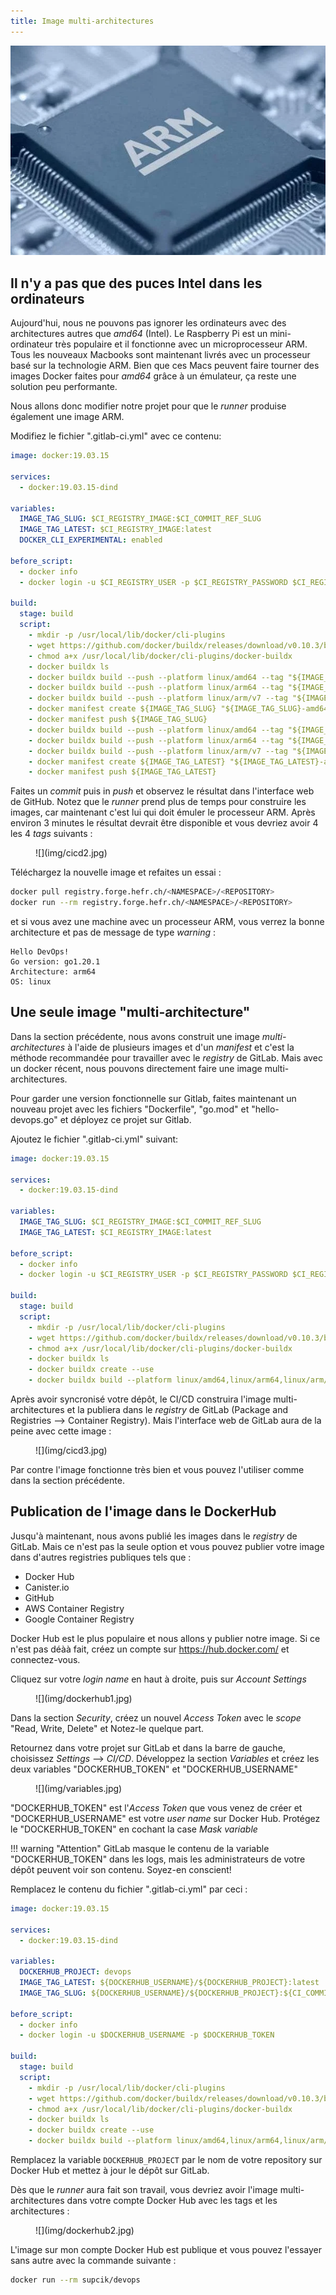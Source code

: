```yaml
---
title: Image multi-architectures
---
```


![](img/arm.webp)

## Il n'y a pas que des puces Intel dans les ordinateurs

Aujourd'hui, nous ne pouvons pas ignorer les ordinateurs avec des
architectures autres que _amd64_ (Intel). Le Raspberry Pi est
un mini-ordinateur très populaire et il fonctionne avec un microprocesseur
ARM. Tous les nouveaux Macbooks sont maintenant livrés avec un
processeur basé sur la technologie ARM. Bien que ces Macs peuvent
faire tourner des images Docker faites pour _amd64_ grâce à un
émulateur, ça reste une solution peu performante.

Nous allons donc modifier notre projet pour que le _runner_ produise
également une image ARM.

Modifiez le fichier ".gitlab-ci.yml" avec ce contenu:

``` yaml title=".gitlab-ci.yml"
image: docker:19.03.15

services:
  - docker:19.03.15-dind

variables:
  IMAGE_TAG_SLUG: $CI_REGISTRY_IMAGE:$CI_COMMIT_REF_SLUG
  IMAGE_TAG_LATEST: $CI_REGISTRY_IMAGE:latest
  DOCKER_CLI_EXPERIMENTAL: enabled

before_script:
  - docker info
  - docker login -u $CI_REGISTRY_USER -p $CI_REGISTRY_PASSWORD $CI_REGISTRY

build:
  stage: build
  script:
    - mkdir -p /usr/local/lib/docker/cli-plugins
    - wget https://github.com/docker/buildx/releases/download/v0.10.3/buildx-v0.10.3.linux-amd64 -O /usr/local/lib/docker/cli-plugins/docker-buildx
    - chmod a+x /usr/local/lib/docker/cli-plugins/docker-buildx
    - docker buildx ls
    - docker buildx build --push --platform linux/amd64 --tag "${IMAGE_TAG_SLUG}-amd64" .
    - docker buildx build --push --platform linux/arm64 --tag "${IMAGE_TAG_SLUG}-arm64" .
    - docker buildx build --push --platform linux/arm/v7 --tag "${IMAGE_TAG_SLUG}-armv7" .
    - docker manifest create ${IMAGE_TAG_SLUG} "${IMAGE_TAG_SLUG}-amd64" "${IMAGE_TAG_SLUG}-arm64" "${IMAGE_TAG_SLUG}-armv7"
    - docker manifest push ${IMAGE_TAG_SLUG}
    - docker buildx build --push --platform linux/amd64 --tag "${IMAGE_TAG_LATEST}-amd64" .
    - docker buildx build --push --platform linux/arm64 --tag "${IMAGE_TAG_LATEST}-arm64" .
    - docker buildx build --push --platform linux/arm/v7 --tag "${IMAGE_TAG_LATEST}-armv7" .
    - docker manifest create ${IMAGE_TAG_LATEST} "${IMAGE_TAG_LATEST}-amd64" "${IMAGE_TAG_LATEST}-arm64" "${IMAGE_TAG_LATEST}-armv7"
    - docker manifest push ${IMAGE_TAG_LATEST}
```

Faites un _commit_ puis in _push_ et observez le résultat dans l'interface web de GitHub. Notez que le _runner_
prend plus de temps pour construire les images, car maintenant c'est lui qui doit émuler le processeur ARM.
Après environ 3 minutes le résultat devrait être disponible et vous devriez avoir 4 les 4 _tags_ suivants :

<figure markdown>
![](img/cicd2.jpg)
</figure>

Téléchargez la nouvelle image et refaites un essai :

``` bash
docker pull registry.forge.hefr.ch/<NAMESPACE>/<REPOSITORY>
docker run --rm registry.forge.hefr.ch/<NAMESPACE>/<REPOSITORY>
```

et si vous avez une machine avec un processeur ARM, vous verrez la bonne
architecture et pas de message de type _warning_ :

``` text
Hello DevOps!
Go version: go1.20.1
Architecture: arm64
OS: linux
```

## Une seule image "multi-architecture"

Dans la section précédente, nous avons construit une image _multi-architectures_
à l'aide de plusieurs images et d'un _manifest_ et c'est la méthode recommandée
pour travailler avec le _registry_ de GitLab. Mais avec un docker récent, nous
pouvons directement faire une image multi-architectures.

Pour garder une version fonctionnelle sur Gitlab, faites maintenant un nouveau 
projet avec les fichiers "Dockerfile", "go.mod" et "hello-devops.go" et
déployez ce projet sur Gitlab.

Ajoutez le fichier ".gitlab-ci.yml" suivant:

``` yaml title=".gitlab-ci.yml"
image: docker:19.03.15

services:
  - docker:19.03.15-dind

variables:
  IMAGE_TAG_SLUG: $CI_REGISTRY_IMAGE:$CI_COMMIT_REF_SLUG
  IMAGE_TAG_LATEST: $CI_REGISTRY_IMAGE:latest

before_script:
  - docker info
  - docker login -u $CI_REGISTRY_USER -p $CI_REGISTRY_PASSWORD $CI_REGISTRY

build:
  stage: build
  script:
    - mkdir -p /usr/local/lib/docker/cli-plugins
    - wget https://github.com/docker/buildx/releases/download/v0.10.3/buildx-v0.10.3.linux-amd64 -O /usr/local/lib/docker/cli-plugins/docker-buildx
    - chmod a+x /usr/local/lib/docker/cli-plugins/docker-buildx
    - docker buildx ls
    - docker buildx create --use
    - docker buildx build --platform linux/amd64,linux/arm64,linux/arm/v7 -t $IMAGE_TAG_SLUG -t$IMAGE_TAG_LATEST  --push .
```

Après avoir syncronisé votre dépôt, le CI/CD construira l'image multi-architectures et la publiera
dans le _registry_ de GitLab (Package and Registries --> Container Registry). Mais l'interface web de
GitLab aura de la peine avec cette image :

<figure markdown>
![](img/cicd3.jpg)
</figure>

Par contre l'image fonctionne très bien et vous pouvez l'utiliser comme dans la section précédente.

## Publication de l'image dans le DockerHub

Jusqu'à maintenant, nous avons publié les images dans le _registry_ de GitLab. Mais ce n'est
pas la seule option et vous pouvez publier votre image dans d'autres registries publiques tels que :

- Docker Hub
- Canister.io
- GitHub
- AWS Container Registry
- Google Container Registry

Docker Hub est le plus populaire et nous allons y publier notre image. Si ce n'est pas déàà
fait, créez un compte sur https://hub.docker.com/ et connectez-vous.

Cliquez sur votre _login name_ en haut à droite, puis sur _Account Settings_

<figure markdown>
![](img/dockerhub1.jpg)
</figure>

Dans la section _Security_, créez un nouvel _Access Token_ avec le _scope_ "Read, Write, Delete" et
Notez-le quelque part.

Retournez dans votre projet sur GitLab et dans la barre de gauche, choisissez _Settings_ --> _CI/CD_.
Développez la section _Variables_ et créez les deux variables "DOCKERHUB_TOKEN" et "DOCKERHUB_USERNAME"

<figure markdown>
![](img/variables.jpg)
</figure>

"DOCKERHUB_TOKEN" est l'_Access Token_ que vous venez de créer et "DOCKERHUB_USERNAME" est
votre _user name_ sur Docker Hub. Protégez le "DOCKERHUB_TOKEN" en cochant la case _Mask variable_

!!! warning "Attention"
    GitLab masque le contenu de la variable "DOCKERHUB_TOKEN" dans les logs, mais les administrateurs de
    votre dépôt peuvent voir son contenu. Soyez-en conscient!

Remplacez le contenu du fichier ".gitlab-ci.yml" par ceci :

```yaml title=".gitlab-ci.yml"
image: docker:19.03.15

services:
  - docker:19.03.15-dind

variables:
  DOCKERHUB_PROJECT: devops
  IMAGE_TAG_LATEST: ${DOCKERHUB_USERNAME}/${DOCKERHUB_PROJECT}:latest
  IMAGE_TAG_SLUG: ${DOCKERHUB_USERNAME}/${DOCKERHUB_PROJECT}:${CI_COMMIT_REF_SLUG}

before_script:
  - docker info
  - docker login -u $DOCKERHUB_USERNAME -p $DOCKERHUB_TOKEN

build:
  stage: build
  script:
    - mkdir -p /usr/local/lib/docker/cli-plugins
    - wget https://github.com/docker/buildx/releases/download/v0.10.3/buildx-v0.10.3.linux-amd64 -O /usr/local/lib/docker/cli-plugins/docker-buildx
    - chmod a+x /usr/local/lib/docker/cli-plugins/docker-buildx
    - docker buildx ls
    - docker buildx create --use
    - docker buildx build --platform linux/amd64,linux/arm64,linux/arm/v7 -t $IMAGE_TAG_LATEST -t $IMAGE_TAG_SLUG --push .
```

Remplacez la variable `DOCKERHUB_PROJECT` par le nom de votre repository sur Docker Hub et mettez à
jour le dépôt sur GitLab.

Dès que le _runner_ aura fait son travail, vous devriez avoir l'image multi-architectures dans votre compte
Docker Hub avec les tags et les architectures :

<figure markdown>
![](img/dockerhub2.jpg)
</figure>

L'image sur mon compte Docker Hub est publique et vous pouvez l'essayer sans autre
avec la commande suivante :

``` bash
docker run --rm supcik/devops
```
